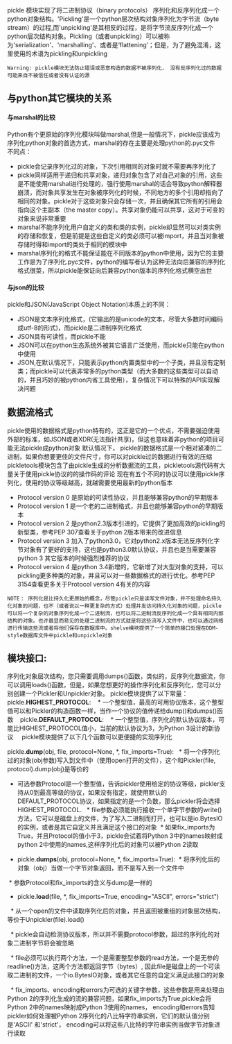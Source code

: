 pickle 模块实现了将二进制协议（binary protocols） 序列化和反序列化成一个python对象结构。'Pickling'是一个python层次结构对象序列化为字节流（byte stream）的过程,而'unpickling'是其相反的过程，是将字节流反序列化成一个python层次结构对象。Pickling（或者unpickling）可以被称为'serialization'、'marshalling'、或者是‘flattening’；但是，为了避免混淆，这里使用的术语为pickling和unpickling  

```
Warning: pickle模块无法防止错误或恶意构造的数据不被序列化， 没有反序列化过的数据可能来自不被信任或者没有认证的源
```

## 与python其它模块的关系   
#### 与marshal的比较  
Python有个更原始的序列化模块叫做marshal,但是一般情况下，pickle应该成为序列化python对象的首选方式，marshal的存在主要是处理python的.pyc文件    
不同点：    
* pickle会记录序列化过的对象，下次引用相同的对象时就不需要再序列化了
* pickle同样适用于递归和共享对象，递归对象包含了对自己对象的引用，这些是不能使用marshal进行处理的，强行使用marshal的话会导致python解释器崩溃，而对象共享发生在对象被序列化的时候，不同地方的多个引用却指向了相同的对象。pickle对于这些对象只会存储一次，并且确保其它所有的引用会指向这个主副本（the master copy）。共享对象仍能可以共享，这对于可变的对象来说非常重要
* marshal不能序列化用户自定义的类和类的实例，pickle却显然可以对类实例的存储和恢复，但是前提是这些自定义的类必须可以被import，并且当对象被存储时得和import的类处于相同的模块中
* marshal序列化的格式不能保证能在不同版本的python中使用，因为它的主要工作是为了序列化.pyc文件，python的编写者认为这种无法向后兼容的序列化格式很菜，所以pickle能保证向后兼容python版本的序列化格式横空出世  

#### 与json的比较
 pickle和JSON(JavaScript Object Notation)本质上的不同：
 * JSON是文本序列化格式，(它输出的是unicode的文本，尽管大多数时间编码成utf-8的形式)，而pickle是二进制序列化格式
 * JSON具有可读性，而pickle不能
 * JSON可以在python生态系统外被其它语言广泛使用，而pickle只能在python中使用
 * JSON,在默认情况下，只能表示python内置类型中的一个子类，并且没有定制类；而pickle可以代表非常多的python类型（而大多数的这些类型可以自动的，并且巧妙的被python内省工具使用），复杂情况下可以特殊的API实现解决问题

## 数据流格式
pickle使用的数据格式是python特有的，这正是它的一个优点，不需要强迫使用外部的标准，如JSON或者XDR(无法指针共享)，但这也意味着非python的项目可能无法pickle成python对象
默认情况下， pickle的数据格式是一个相对紧凑的二进制，如果你想要更佳的文件尺寸，你可以对pickle过的数据进行有效的压缩
pickletools模块包含了由pickle生成的分析数据流的工具，pickletools源代码有大量关于使用pickle协议的的操作码的评论
现在有五个不同的协议可以使用pickle序列化，使用的协议等级越高，就越需要使用最新的python版本
* Protocol version 0 是原始的可读性协议，并且能够兼容python的早期版本
* Protocol version 1 是一个老的二进制格式，并且也能够兼容python的早期版本
* Protocol version 2 是python2.3版本引进的，它提供了更加高效的pickling的新型类，参考PEP 307查看关于python 2版本带来的改进信息
* Protocol version 3 加入了python3.0，它对python2.x版本无法反序列化字节对象有了更好的支持，这也是python3.0默认协议，并且也是当需要兼容python 3 其它版本的时候强烈推荐的协议
* Protocol version 4 是python 3.4新增的，它新增了对大型对象的支持，可以pickling更多种类的对象，并且可以对一些数据格式的进行优化。参考PEP 3154查看更多关于Protocol version 4有关的内容

```
NOTE： 序列化是比持久化更原始的概念，尽管pickle只是读写文件对象，并不处理命名持久化对象的问题，也不（或者说以一种更复杂的方式）处理并发访问持久化对象的问题，pickle可以将一个复杂的对象序列化成一个二进制流，也可以将二进制流反序列化成一个具有相同内部结构的对象。也许最显而易见的处理二进制流的方式就是将这些流写入文件中，也可以通过网络进行传输这些流或者将他们保存在数据库中。shelve模块提供了一个简单的接口处理在DDM-style数据库文件中pickle和unpickle对象

```

## 模块接口:
序列化对象层次结构，您只需要调用dumps()函数，类似的，反序列化数据流，你可以调用loads()函数，但是，如果您想更好的操作序列化和反序列化，您可以分别创建一个Pickler和Unpickler对象。
pickle模块提供了以下常量：
pickle.**HIGHEST_PROTOCOL**:
    * 一个整型值，最高的可用协议版本，这个整型值可以和Pickler的构造函数一样，当作一个协议的值传递给dump()和dumps()函数   
pickle.**DEFAULT_PROTOCOL**:
    * 一个整型值，序列化的默认协议版本，可能比HIGHEST_PROTOCOL值小，当前的默认协议为3，为Python 3设计的新协议
    
pickle模块提供了以下几个函数可以更便捷的实现序列化

pickle.**dump**(obj, file, protocol=None, *, fix_imports=True):
   *  将一个序列化过的对象(obj参数)写入到文件中（使用open打开的文件），这个和Pickler(file, protocol).dump(obj)是等价的
   *  可选参数Protocol是一个整型值，告诉pickler使用给定的协议等级，pickler支持从0到最高等级的协议，如果没有指定，就使用默认的DEFAULT_PROTOCOL协议，如果指定的是一个负数，那么pickler将会选择HIGHEST_PROTOCOL.
   *  file参数必须能执行接收一个单字节参数的write()方法，它可以是磁盘上的文件，为了写入二进制而打开，也可以是io.BytesIO的实例，或者是其它自定义并且满足这个接口的对象
  *  如果fix_imports为True，并且Protocol的值小于3，pickle会试着将Python 3中的names映射成python 2中使用的names,这样序列化后的对象可以被Python 2读取

* pickle.**dumps**(obj, protocol=None, *, fix_imports=True):
  * 将序列化后的对象（obj）当做一个字节对象返回，而不是写入到一个文件中
  
  * 参数Protocol和fix_imports的含义与dump是一样的
  
* pickle.**load**(file, *, fix_imports=True, encoding="ASCII", errors="strict")

   * 从一个open的文件中读取序列化后的对象，并且返回被重组的对象层次结构，等价于Unpickler(file).load()
   
   * pickle会自动检测协议版本，所以并不需要protocol参数，超过的序列化的对象二进制字节将会被忽略
   
   * file必须可以执行两个方法，一个是需要整型参数的read方法，一个是无参的readline()方法，这两个方法都返回字节（bytes）, 因此file是磁盘上的一个可读取二进制的文件，一个io.BytesIO对象，或者其它任意的自定义满足此接口的对象
   
   * fix_imports、encoding和errors为可选的关键字参数，这些参数是用来处理由Python 2的序列化生成的流的兼容问题，如果fix_imports为True,pickle会将Python 2中的names映射成Python 3使用的names， encoding和errors告知pickler如何处理被Python 2序列化的八比特字符串实例，它们的默认值分别是'ASCII' 和'strict'， encoding可以将这些八比特的字符串实例当做字节对象进行读取
   
